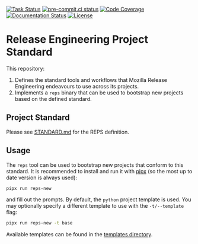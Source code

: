 [![Task Status](https://firefox-ci-tc.services.mozilla.com/api/github/v1/repository/mozilla-releng/reps/main/badge.svg)](https://firefox-ci-tc.services.mozilla.com/api/github/v1/repository/mozilla-releng/reps/main/latest)
[![pre-commit.ci status](https://results.pre-commit.ci/badge/github/mozilla-releng/reps/main.svg)](https://results.pre-commit.ci/latest/github/mozilla-releng/reps/main)
[![Code Coverage](https://codecov.io/gh/mozilla-releng/reps/branch/main/graph/badge.svg?token=GJIV52ZQNP)](https://codecov.io/gh/mozilla-releng/reps)
[![Documentation Status](https://readthedocs.org/projects/reps/badge/?version=latest)](https://reps.readthedocs.io/en/latest/?badge=latest)
[![License](https://img.shields.io/badge/license-MPL%202.0-orange.svg)](http://mozilla.org/MPL/2.0)

# Release Engineering Project Standard

This repository:

1. Defines the standard tools and workflows that Mozilla Release Engineering
   endeavours to use across its projects.
2. Implements a `reps` binary that can be used to bootstrap new projects based
   on the defined standard.

## Project Standard

Please see
[STANDARD.md](https://github.com/mozilla-releng/reps/blob/main/STANDARD.md) for
the REPS definition.

## Usage

The `reps` tool can be used to bootstrap new projects that conform to this
standard. It is recommended to install and run it with
[pipx](https://github.com/pypa/pipx) (so the most up to date version is always
used):

```bash
pipx run reps-new
```

and fill out the prompts. By default, the `python` project template is used.
You may optionally specify a different template to use with the `-t/--template` flag:

```bash
pipx run reps-new -t base
```

Available templates can be found in the
[templates directory](https://github.com/mozilla-releng/reps/tree/main/reps/templates).
